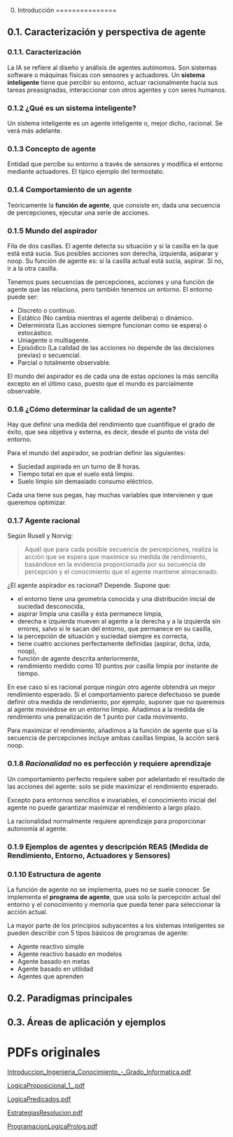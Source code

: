 0. Introducción
===============

0.1. Caracterización y perspectiva de agente
--------------------------------------------

### 0.1.1. Caracterización
La IA se refiere al diseño y análisis de agentes autónomos. Son sistemas software o máquinas físicas con sensores y actuadores. Un **sistema inteligente** tiene que percibir su entorno, actuar racionalmente hacia sus tareas preasignadas, interaccionar con otros agentes y con seres humanos.

### 0.1.2 ¿Qué es un sistema inteligente?
Un sistema inteligente es un agente inteligente o, mejor dicho, racional. Se verá más adelante.

### 0.1.3 Concepto de agente
Entidad que percibe su entorno a través de sensores y modifica el entorno mediante actuadores. El típico ejemplo del termostato.

### 0.1.4 Comportamiento de un agente
Teóricamente la **función de agente**, que consiste en, dada una secuencia de percepciones, ejecutar una serie de acciones.

### 0.1.5 Mundo del aspirador
Fila de dos casillas. El agente detecta su situación y si la casilla en la que está está sucia. Sus posibles acciones son derecha, izquierda, asiparar y noop. Su función de agente es: si la casilla actual está sucia, aspirar. Si no, ir a la otra casilla.

Tenemos pues secuencias de percepciones, acciones y una función de agente que las relaciona, pero también tenemos un entorno. El entorno puede ser:

+ Discreto o continuo.
+ Estático (No cambia mientras el agente delibera) o dinámico.
+ Determinista (Las acciones siempre funcionan como se espera) o estocástico.
+ Uniagente o multiagente.
+ Episódico (La calidad de las acciones no depende de las decisiones previas) o secuencial.
+ Parcial o totalmente observable.

El mundo del aspirador es de cada una de estas opciones la más sencilla excepto en el último caso, puesto que el mundo es parcialmente observable.

### 0.1.6 ¿Cómo determinar la calidad de un agente?
Hay que definir una medida del rendimiento que cuantifique el grado de éxito, que sea objetiva y externa, es decir, desde el punto de vista del entorno.

Para el mundo del aspirador, se podrían definir las siguientes:
+ Suciedad aspirada en un turno de 8 horas.
+ Tiempo total en que el suelo está limpio.
+ Suelo limpio sin demasiado consumo eléctrico.

Cada una tiene sus pegas, hay muchas variables que intervienen y que queremos optimizar.


### 0.1.7 Agente racional
Según Rusell y Norvig:
> Aquél que para cada posible secuencia de percepciones, realiza la acción que se espera que maximice su medida de rendimiento, basándose en la evidencia proporcionada por su secuencia de percepción y el conocimiento que el agente mantiene almacenado.

¿El agente aspirador es racional? Depende.
Supone que:

+ el entorno tiene una geometría conocida y una distribución inicial de suciedad desconocida,
+ aspirar limpia una casilla y ésta permanece limpia,
+ derecha e izquierda mueven al agente a la derecha y a la izquierda sin errores, salvo si le sacan del entorno, que permanece en su casilla,
+ la percepción de situación y suciedad siempre es correcta,
+ tiene cuatro acciones perfectamente definidas (aspirar, dcha, izda, noop),
+ función de agente descrita anteriormente,
+ rendimiento medido como 10 puntos por casilla limpia por instante de tiempo.

En ese caso sí es racional porque ningún otro agente obtendrá un mejor rendimiento esperado. Si el comportamiento parece defectuoso se puede definir otra medida de rendimiento, por ejemplo, suponer que no queremos al agente moviédose en un entorno limpio. Añadimos a la medida de rendimiento una penalización de 1 punto por cada movimiento.

Para maximizar el rendimiento, añadimos a la función de agente que si la secuencia de percepciones incluye ambas casillas limpias, la acción será noop.

### 0.1.8 _Racionalidad_ no es perfección y requiere aprendizaje
Un comportamiento perfecto requiere saber por adelantado el resultado de las acciones del agente: solo se pide maximizar el rendimiento esperado.

Excepto para entornos sencillos e invariables, el conocimiento inicial del agente no puede garantizar maximizar el rendimiento a largo plazo.

La racionalidad normalmente requiere aprendizaje para proporcionar autonomía al agente.

### 0.1.9 Ejemplos de agentes y descripción REAS (Medida de Rendimiento, Entorno, Actuadores y Sensores)

<!-- ¿ToDo? -->

### 0.1.10 Estructura de agente
La función de agente no se implementa, pues no se suele conocer. Se implementa el **programa de agente**, que usa solo la percepción actual del entorno y el conocimiento y memoria que pueda tener para seleccionar la acción actual.

La mayor parte de los principios subyacentes a los sistemas inteligentes se pueden describir con 5 tipos básicos de programas de agente:

+ Agente reactivo simple
+ Agente reactivo basado en modelos
+ Agente basado en metas
+ Agente basado en utilidad
+ Agentes que aprenden


0.2. Paradigmas principales
---------------------------


0.3. Áreas de aplicación y ejemplos
-----------------------------------


PDFs originales
===============

[Introduccion_Ingenieria_Conocimiento_-_Grado_Informatica.pdf](https://gitlab.com/adrm/apuntes-cuarto/uploads/0e5b0b24bbe2365ed9e7fb426979f78f/Introduccion_Ingenieria_Conocimiento_-_Grado_Informatica.pdf)

[LogicaProposicional_1_.pdf](https://gitlab.com/adrm/apuntes-cuarto/uploads/f65016fa387c5bc4d8dc78e150bc0eef/LogicaProposicional_1_.pdf)

[LogicaPredicados.pdf](https://gitlab.com/adrm/apuntes-cuarto/uploads/9dc3f7f9f52f7efd0620c5c12ed91501/LogicaPredicados.pdf)

[EstrategiasResolucion.pdf](https://gitlab.com/adrm/apuntes-cuarto/uploads/94d45be57079e8fdd37ed88f9eae60ed/EstrategiasResolucion.pdf)

[ProgramacionLogicaProlog.pdf](https://gitlab.com/adrm/apuntes-cuarto/uploads/524f88e12a22eae975780baefd34f5d6/ProgramacionLogicaProlog.pdf)
